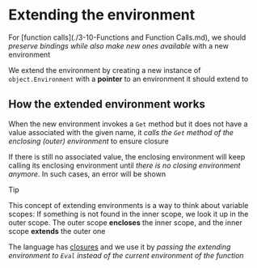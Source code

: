 # Extending the environment

For [function calls](./3-10-Functions and Function Calls.md), we should _preserve bindings while also make new ones available_ with a new environment

We extend the environment by creating a new instance of `object.Environment` with a **pointer** to an environment it should extend to

## How the extended environment works

When the new environment invokes a `Get` method but it does not have a value associated with the given name, it _calls the `Get` method of the enclosing (outer) environment_ to ensure closure

If there is still no associated value, the enclosing environment will keep calling its enclosing environment until _there is no closing environment anymore_. In such cases, an error will be shown

> [!TIP]
> This concept of extending environments is a way to think about variable scopes: If something is not found in the inner scope, we look it up in the outer scope.
> The outer scope **encloses** the inner scope, and the inner scope **extends** the outer one

The language has [closures](Closures.md) and we use it by _passing the extending environment to `Eval` instead of the current environment of the function_
